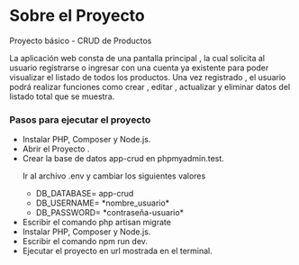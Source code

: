 <h1>Sobre el Proyecto</h1>

<p>Proyecto básico - CRUD de Productos </p>

<p>La aplicación web consta de una pantalla principal , la cual solicita al usuario registrarse o ingresar con una cuenta ya existente para poder visualizar el listado de todos los productos. Una vez registrado , el usuario podrá realizar funciones como crear , editar , actualizar y eliminar datos del listado total que se muestra.</p>

<h3>Pasos para ejecutar el proyecto</h3>

<ul>
    <li>Instalar PHP, Composer y Node.js.</li>
    <li>Abrir el Proyecto .</li>
    <li>Crear la base de datos app-crud en phpmyadmin.test.</li>
    <p>Ir al archivo .env y cambiar los siguientes valores</p>
    <ul>
        <li>DB_DATABASE= app-crud</li>
        <li>DB_USERNAME= *nombre_usuario*</li>
        <li>DB_PASSWORD= *contraseña-usuario*</li>
    </ul>
    <li>Escribir el comando php artisan migrate </li>
    <li>Instalar PHP, Composer y Node.js.</li>
    <li>Escribir el comando npm run dev.</li>
    <li>Ejecutar el proyecto en url mostrada en el terminal.</li>
    
</ul>


